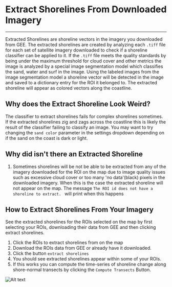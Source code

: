 # Extract Shorelines From Downloaded Imagery

---

Extracted Shorelines are shoreline vectors in the imagery you downloaded from GEE. The extracted shorelines are created by analyzing each `.tiff` file for each set of satellite imagery downloaded to check if a shoreline classifier can be applied to it. If the `.tiff` file meets the quality standards by being under the maximum threshold for cloud cover and other metrics the image is analyzed by a special image segmentation model which classifies the sand, water and surf in the image. Using the labeled images from the image segmentation model a shoreline vector will be detected in the image and saved to a dictionary entry for the ROI it belonged to. The extracted shoreline will appear as colored vectors along the coastline.

## Why does the Extract Shoreline Look Weird?

The classifier to extract shorelines fails for complex shorelines sometimes. If the extracted shorelines zig and zags across the coastline this is likely the result of the classifier failing to classify an image. You may want to try changing the `sand color` parameter in the settings dropdown depending on if the sand on the coast is dark or light.

## Why did isn't there an Extracted Shoreline

1. Sometimes shorelines will be not be able to be extracted from any of the imagery downloaded for the ROI on the map due to image quality issues such as excessive cloud cover or too many 'no data'(black) pixels in the downloaded imagery. When this is the case the extracted shoreline will not appear on the map.
   The message `The ROI id does not have a shoreline to extract. ` will print when this happens

## How to Extract Shorelines From Your Imagery

See the extracted shorelines for the ROIs selected on the map by first selecting your ROIs, downloading their data from GEE and then clicking extract shorelines.

1. Click the ROIs to extract shorelines from on the map
2. Download the ROIs data from GEE or already have it downloaded.
3. Click the button `extract shorelines`
4. You should see extracted shorelines appear within some of your ROIs.
5. If this works you can compute the time-series of shoreline change along shore-normal transects by clicking the `Compute Transects` Button.

![Alt text](../../../../../../../../C:/1_USGS/CoastSeg/repos/2_CoastSeg/CoastSeg_fork/Seg2Map/docs/gifs/extract_shorelines_and_transects.gif)
